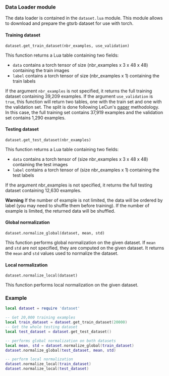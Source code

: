 ### Data Loader module

The data loader is contained in the `dataset.lua` module.
This module allows to download and prepare the gtsrb dataset for use with torch.

#### Training dataset
`dataset.get_train_dataset(nbr_examples, use_validation)`

This function returns a Lua table containing two fields:
* `data` contains a torch tensor of size (nbr_examples x 3 x 48 x 48) containing the train images
* `label` contains a torch tensor of size (nbr_examples x 1) containing the train labels

If the argument `nbr_examples` is not specified, it returns the full training dataset containing 39,209 examples.
If the argument `use_validation` is `true`, this function will return two tables, one with the train set and one with the validation set. The split is done following LeCun's [paper](http://yann.lecun.com/exdb/publis/pdf/sermanet-ijcnn-11.pdf) methodology. In this case, the full training set contains 37,919 examples and the validation set contains 1,290 examples.

#### Testing dataset
`dataset.get_test_dataset(nbr_examples)`

This function returns a Lua table containing two fields:
* `data` contains a torch tensor of (size nbr_examples x 3 x 48 x 48) containing the test images
* `label` contains a torch tensor of (size nbr_examples x 1) containing the test labels

If the argument nbr_examples is not specified, it returns the full testing dataset containing 12,630 examples.

**Warning** If the number of example is not limited, the data will be ordered by label (you may need to shuffle them before training). If the number of example is limited, the returned data will be shuffled.

#### Global normalization
`dataset.normalize_global(dataset, mean, std)`

This function performs global normalization on the given dataset.
If `mean` and `std` are not specified, they are computed on the given dataset.
It returns the `mean` and `std` values used to normalize the dataset.

#### Local normalization
`dataset.normalize_local(dataset)`

This function performs local normalization on the given dataset.


### Example

```lua
local dataset = require 'dataset'

-- Get 20,000 training examples
local train_dataset = dataset.get_train_dataset(20000)
-- Get the whole testing dataset
local test_dataset = dataset.get_test_dataset()

-- performs global normalization on both datasets
local mean, std = dataset.normalize_global(train_dataset)
dataset.normalize_global(test_dataset, mean, std)

-- perform local normalization
dataset.normalize_local(train_dataset)
dataset.normalize_local(test_dataset)
```
